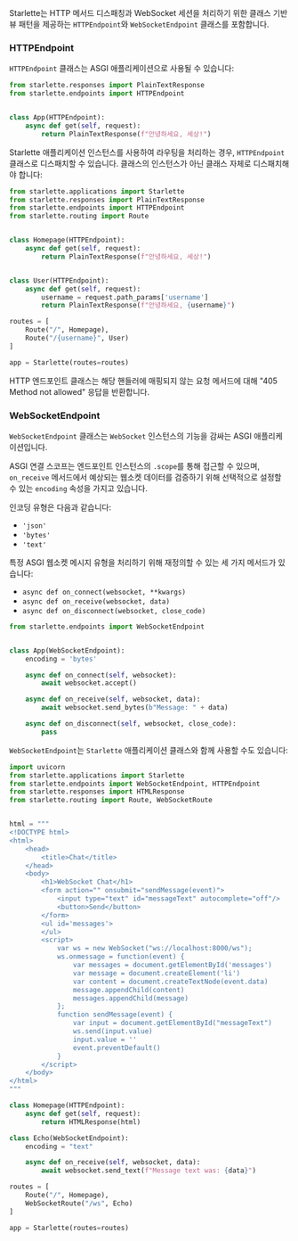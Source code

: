 Starlette는 HTTP 메서드 디스패칭과 WebSocket 세션을 처리하기 위한 클래스 기반 뷰 패턴을 제공하는 `HTTPEndpoint`와 `WebSocketEndpoint` 클래스를 포함합니다.

### HTTPEndpoint

`HTTPEndpoint` 클래스는 ASGI 애플리케이션으로 사용될 수 있습니다:

```python
from starlette.responses import PlainTextResponse
from starlette.endpoints import HTTPEndpoint


class App(HTTPEndpoint):
    async def get(self, request):
        return PlainTextResponse(f"안녕하세요, 세상!")
```

Starlette 애플리케이션 인스턴스를 사용하여 라우팅을 처리하는 경우, `HTTPEndpoint` 클래스로 디스패치할 수 있습니다. 클래스의 인스턴스가 아닌 클래스 자체로 디스패치해야 합니다:

```python
from starlette.applications import Starlette
from starlette.responses import PlainTextResponse
from starlette.endpoints import HTTPEndpoint
from starlette.routing import Route


class Homepage(HTTPEndpoint):
    async def get(self, request):
        return PlainTextResponse(f"안녕하세요, 세상!")


class User(HTTPEndpoint):
    async def get(self, request):
        username = request.path_params['username']
        return PlainTextResponse(f"안녕하세요, {username}")

routes = [
    Route("/", Homepage),
    Route("/{username}", User)
]

app = Starlette(routes=routes)
```

HTTP 엔드포인트 클래스는 해당 핸들러에 매핑되지 않는 요청 메서드에 대해 "405 Method not allowed" 응답을 반환합니다.

### WebSocketEndpoint

`WebSocketEndpoint` 클래스는 `WebSocket` 인스턴스의 기능을 감싸는 ASGI 애플리케이션입니다.

ASGI 연결 스코프는 엔드포인트 인스턴스의 `.scope`를 통해 접근할 수 있으며, `on_receive` 메서드에서 예상되는 웹소켓 데이터를 검증하기 위해 선택적으로 설정할 수 있는 `encoding` 속성을 가지고 있습니다.

인코딩 유형은 다음과 같습니다:

* `'json'`
* `'bytes'`
* `'text'`

특정 ASGI 웹소켓 메시지 유형을 처리하기 위해 재정의할 수 있는 세 가지 메서드가 있습니다:

* `async def on_connect(websocket, **kwargs)`
* `async def on_receive(websocket, data)`
* `async def on_disconnect(websocket, close_code)`

```python
from starlette.endpoints import WebSocketEndpoint


class App(WebSocketEndpoint):
    encoding = 'bytes'

    async def on_connect(self, websocket):
        await websocket.accept()

    async def on_receive(self, websocket, data):
        await websocket.send_bytes(b"Message: " + data)

    async def on_disconnect(self, websocket, close_code):
        pass
```

`WebSocketEndpoint`는 `Starlette` 애플리케이션 클래스와 함께 사용할 수도 있습니다:

```python
import uvicorn
from starlette.applications import Starlette
from starlette.endpoints import WebSocketEndpoint, HTTPEndpoint
from starlette.responses import HTMLResponse
from starlette.routing import Route, WebSocketRoute


html = """
<!DOCTYPE html>
<html>
    <head>
        <title>Chat</title>
    </head>
    <body>
        <h1>WebSocket Chat</h1>
        <form action="" onsubmit="sendMessage(event)">
            <input type="text" id="messageText" autocomplete="off"/>
            <button>Send</button>
        </form>
        <ul id='messages'>
        </ul>
        <script>
            var ws = new WebSocket("ws://localhost:8000/ws");
            ws.onmessage = function(event) {
                var messages = document.getElementById('messages')
                var message = document.createElement('li')
                var content = document.createTextNode(event.data)
                message.appendChild(content)
                messages.appendChild(message)
            };
            function sendMessage(event) {
                var input = document.getElementById("messageText")
                ws.send(input.value)
                input.value = ''
                event.preventDefault()
            }
        </script>
    </body>
</html>
"""

class Homepage(HTTPEndpoint):
    async def get(self, request):
        return HTMLResponse(html)

class Echo(WebSocketEndpoint):
    encoding = "text"

    async def on_receive(self, websocket, data):
        await websocket.send_text(f"Message text was: {data}")

routes = [
    Route("/", Homepage),
    WebSocketRoute("/ws", Echo)
]

app = Starlette(routes=routes)
```
